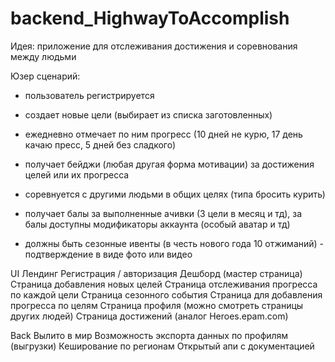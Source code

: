 # backend_HighwayToAccomplish

Идея: приложение для отслеживания достижения и соревнования между людьми


Юзер сценарий:

 - пользователь регистрируется

 - создает новые цели (выбирает из списка заготовленных)

 - ежедневно отмечает по ним прогресс (10 дней не курю, 17 день качаю пресс, 5 дней без сладкого)

 - получает бейджи (любая другая форма мотивации) за достижения целей или их прогресса

 - соревнуется с другими людьми в общих целях (типа бросить курить)

 - получает балы за выполненные ачивки (3 цели в месяц и тд), за балы доступны модификаторы аккаунта (особый аватар и тд)

 - должны быть сезонные ивенты (в честь нового года 10 отжиманий) - подтверждение в виде фото или видео



UI
Лендинг
	Регистрация / авторизация
	Дешборд (мастер страница)
	Страница добавления новых целей
	Страница отслеживания прогресса по каждой цели
	Страница сезонного события
	Страница для добавления прогресса по целям
	Страница профиля (можно смотреть страницы других людей)
	Страница достижений (аналог Heroes.epam.com)



Back
Вылито в мир
	Возможность экспорта данных по профилям (выгрузки)
	Кеширование по регионам 
	Открытый апи с документацией 
